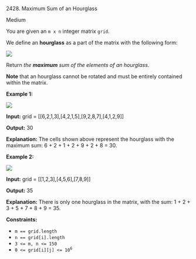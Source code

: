 2428\. Maximum Sum of an Hourglass

Medium

You are given an `m x n` integer matrix `grid`.

We define an **hourglass** as a part of the matrix with the following form:

![](https://assets.leetcode.com/uploads/2022/08/21/img.jpg)

Return _the **maximum** sum of the elements of an hourglass_.

**Note** that an hourglass cannot be rotated and must be entirely contained within the matrix.

**Example 1:**

![](https://assets.leetcode.com/uploads/2022/08/21/1.jpg)

**Input:** grid = [[6,2,1,3],[4,2,1,5],[9,2,8,7],[4,1,2,9]]

**Output:** 30

**Explanation:** The cells shown above represent the hourglass with the maximum sum: 6 + 2 + 1 + 2 + 9 + 2 + 8 = 30. 

**Example 2:**

![](https://assets.leetcode.com/uploads/2022/08/21/2.jpg)

**Input:** grid = [[1,2,3],[4,5,6],[7,8,9]]

**Output:** 35

**Explanation:** There is only one hourglass in the matrix, with the sum: 1 + 2 + 3 + 5 + 7 + 8 + 9 = 35. 

**Constraints:**

*   `m == grid.length`
*   `n == grid[i].length`
*   `3 <= m, n <= 150`
*   <code>0 <= grid[i][j] <= 10<sup>6</sup></code>